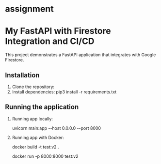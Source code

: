 # assignment
# My FastAPI with Firestore Integration and CI/CD 

This project demonstrates a FastAPI application that integrates with Google Firestore.

## Installation

1. Clone the repository:
2. Install dependencies:
   pip3 install -r requirements.txt

## Running the application
1. Running app locally:

   uvicorn main:app --host 0.0.0.0 --port 8000


3. Running app with Docker:
   
     docker build -t test:v2 .
   
     docker run -p 8000:8000 test:v2


